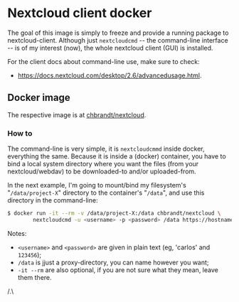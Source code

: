 # Nextcloud client docker

The goal of this image is simply to freeze and provide a running package to nextcloud-client.
Although just `nextcloudcmd` -- the command-line interface -- is of my interest (now), the
whole nextcloud client (GUI) is installed.

For the client docs about command-line use, make sure to check:
* https://docs.nextcloud.com/desktop/2.6/advancedusage.html.

## Docker image
The respective image is at [chbrandt/nextcloud](https://hub.docker.com/repository/docker/chbrandt/nextcloud).

### How to

The command-line is very simple, it is `nextcloudcmmd` inside docker, everything the same. Because it is inside
a (docker) container, you have to bind a local system directory where you want the files (from your nextcloud/webdav)
to be downloaded-to and/or uploaded-from.

In the next example, I'm going to mount/bind my filesystem's "`/data/project-X`" directory to the container's "`/data`",
and use this directory in the command-line:

```bash
$ docker run -it --rm -v /data/project-X:/data chbrandt/nextcloud \
        nextcloudcmd -u <username> -p <password> /data https://hostname/remote.php/webdav/project-X
```

Notes:
* `<username>` and `<password>` are given in plain text (eg, 'carlos' and `123456`);
* `/data` is jjust a proxy-directory, you can name however you want;
* `-it --rm` are also optional, if you are not sure what they mean, leave them there.


/.\

